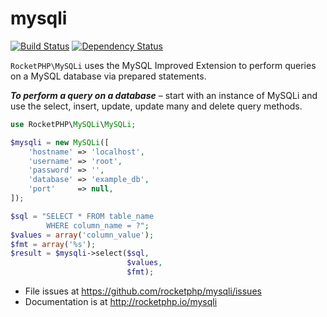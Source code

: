 # mysqli

[![Build Status](https://travis-ci.org/rocketphp/mysqli.svg?branch=master)](https://travis-ci.org/rocketphp/mysqli)
[![Dependency Status](https://www.versioneye.com/user/projects/55e5f2f68c0f62001c0004ce/badge.svg?style=flat)](https://www.versioneye.com/user/projects/55e5f2f68c0f62001c0004ce)

`RocketPHP\MySQLi` uses the MySQL Improved Extension to perform queries on a MySQL database via prepared statements.

**_To perform a query on a database_** – start with an instance of MySQLi and use the select, insert, update, update many and delete query methods.

```php
use RocketPHP\MySQLi\MySQLi;

$mysqli = new MySQLi([
    'hostname' => 'localhost',
    'username' => 'root',
    'password' => '',
    'database' => 'example_db',
    'port'     => null,
]);

$sql = "SELECT * FROM table_name
        WHERE column_name = ?";
$values = array('column_value');
$fmt = array('%s');
$result = $mysqli->select($sql, 
                          $values,
                          $fmt);
```

- File issues at https://github.com/rocketphp/mysqli/issues
- Documentation is at http://rocketphp.io/mysqli
